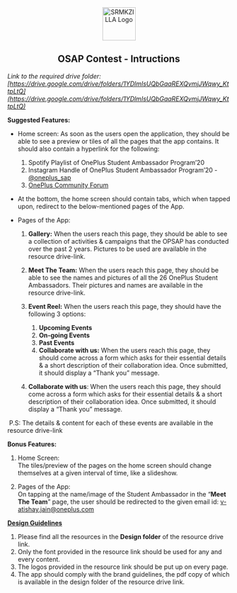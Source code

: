 <div align="center">
  <img alt="SRMKZILLA Logo" src="https://avatars2.githubusercontent.com/u/50284029?s=200&v=4" height="75" />
</div>

<h2 align="center">OSAP Contest - Intructions</h2>

*Link to the required drive folder: [https://drive.google.com/drive/folders/1YDlmIsUQbGaaREXQvmjJWqwy_KttpLtQ](https://drive.google.com/drive/folders/1YDlmIsUQbGaaREXQvmjJWqwy_KttpLtQ)*

**Suggested Features:**

*  Home screen: As soon as the users open the application, they should be able to see a preview or tiles of all the pages that the app contains. It should also contain a hyperlink for the following:
    1.  Spotify Playlist of OnePlus Student Ambassador Program’20
    2.  Instagram Handle of OnePlus Student Ambassador Program’20 - [@oneplus_sap](https://www.instagram.com/oneplus_sap)
    3.  [OnePlus Community Forum](https://forums.oneplus.com/)

*   At the bottom, the home screen should contain tabs, which when tapped upon, redirect to the below-mentioned pages of the App.

*  Pages of the App:
    1.  **Gallery:** When the users reach this page, they should be able to see a collection of activities & campaigns that the OPSAP has conducted over the past 2 years. Pictures to be used are available in the resource drive-link.
    2.  **Meet The Team:** When the users reach this page, they should be able to see the names and pictures of all the 26 OnePlus Student Ambassadors. Their pictures and names are available in the resource drive-link.
    3.  **Event Reel:** When the users reach this page, they should have the following 3 options:  

        1.  **Upcoming Events**
        2.  **On-going Events**
        3.  **Past Events**
        4.  **Collaborate with us:** When the users reach this page, they should come across a form which asks for their essential details & a short description of their collaboration idea. Once submitted, it should display a “Thank you” message.
    4.  **Collaborate with us**: When the users reach this page, they should come across a form which asks for their essential details & a short description of their collaboration idea. Once submitted, it should display a “Thank you” message.

 P.S: The details & content for each of these events are available in the resource drive-link

**Bonus Features:**

1.  Home Screen:  
    The tiles/preview of the pages on the home screen should change themselves at a given interval of time, like a slideshow.  

2.  Pages of the App:  
    On tapping at the name/image of the Student Ambassador in the “**Meet The Team**” page, the user should be redirected to the given email id: [v-atishay.jain@oneplus.com](mailto:v-atishay.jain@oneplus.com)

**<u>Design Guidelines</u>**

1.  Please find all the resources in the **Design folder** of the resource drive link.
2.  Only the font provided in the resource link should be used for any and every content.
3.  The logos provided in the resource link should be put up on every page.
4.  The app should comply with the brand guidelines, the pdf copy of which is available in the design folder of the resource drive link.
